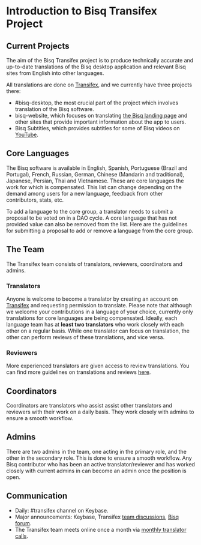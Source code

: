 # Introduction to Bisq Transifex Project

## Current Projects
The aim of the Bisq Transifex project is to produce technically accurate and up-to-date translations of the Bisq desktop application and relevant Bisq sites from English into other languages.

All translations are done on [Transifex](https://www.transifex.com/bisq/), and we currently have three projects there:
- #bisq-desktop, the most crucial part of the project which involves translation of the Bisq software. 
- bisq-website, which focuses on translating [the Bisq landing page](https://bisq.network/) and other sites that provide important information about the app to users.
- Bisq Subtitles, which provides subtitles for some of Bisq videos on [YouTube](https://www.youtube.com/c/bisq-network).

## Core Languages
The Bisq software is available in English, Spanish, Portuguese (Brazil and Portugal), French, Russian, German, Chinese (Mandarin and traditional), Japanese, Persian, Thai and Vietnamese. These are core languages the work for which is compensated. This list can change depending on the demand among users for a new language, feedback from other contributors, stats, etc.

To add a language to the core group, a translator needs to submit a proposal to be voted on in a DAO cycle. A core language that has not provided value can also be removed from the list. Here are the guidelines for submitting a proposal to add or remove a language from the core group.

## The Team
The Transifex team consists of translators, reviewers, coordinators and admins.

### Translators
Anyone is welcome to become a translator by creating an account on [Transifex](https://www.transifex.com/bisq) and requesting permission to translate. Please note that although we welcome your contributions in a language of your choice, currently only translations for core languages are being compensated. Ideally, each language team has at **least two translators** who work closely with each other on a regular basis. While one translator can focus on translation, the other can perform reviews of these translations, and vice versa.

### Reviewers
More experienced translators are given access to review translations. You can find more guidelines on translations and reviews [here](translationguidelines.md).

## Coordinators
Coordinators are translators who assist assist other translators and reviewers with their work on a daily basis. They work closely with admins to ensure a smooth workflow.

## Admins
There are two admins in the team, one acting in the primary role, and the other in the secondary role. This is done to ensure a smooth workflow. Any Bisq contributor who has been an active translator/reviewer and has worked closely with current admins in can become an admin once the position is open.

## Communication
- Daily: #transifex channel on Keybase.
- Major announcements: Keybase, Transifex [team discussions](https://www.transifex.com/bisq/teams/69542/discussions/), [Bisq forum](https://bisq.community/t/internationalization/1700/12).
- The Transifex team meets online once a month via [monthly translator calls](https://www.youtube.com/playlist?list=PLFH5SztL5cYPPMIBM22SbqrJ01AXTeVY_).
